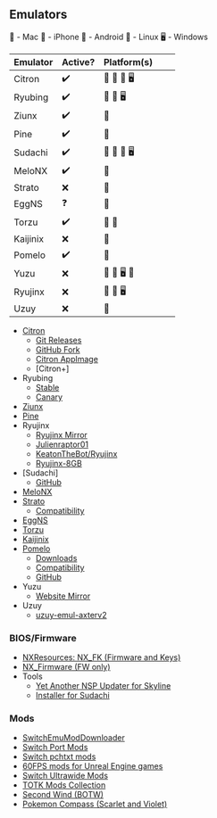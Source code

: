## Emulators
🍎 - Mac
📱 - iPhone
🤖 - Android
🐧 - Linux
🖥️ - Windows



| Emulator | Active? | Platform(s) |   |   |
|----------|---------|-------------|---|---|
| Citron   | ✔️       | 🍎 🤖 🐧 🖥️  |   |   |
| Ryubing  | ✔️       | 🍎 🐧 🖥️     |   |   |
| Ziunx    | ✔️       | 🤖          |   |   |
| Pine     | ✔️       | 🤖          |   |   |
| Sudachi  | ✔️       | 🤖 🍎 🐧 🖥️  |   |   |
| MeloNX   | ✔️       | 📱          |   |   |
| Strato   | ❌       | 🤖          |   |   |
| EggNS    | ❓       | 🤖          |   |   |
| Torzu    | ✔️       | 🤖 🐧       |   |   |
| Kaijinix | ❌       | 🤖          |   |   |
| Pomelo   | ✔️       | 📱          |   |   |
| Yuzu     | ❌       | 🍎 🐧 🖥️ 📱  |   |   |
| Ryujinx  | ❌       | 🍎 🐧 🖥️     |   |   |
| Uzuy     | ❌       | 🤖          |   |   |



- [Citron](https://citron-emu.org/)
  - [Git Releases](https://git.citron-emu.org/Citron/Citron/releases)
  - [GitHub Fork](https://github.com/citron-emu/citron)
  - [Citron AppImage](https://github.com/pkgforge-dev/Citron-AppImage)
  - [Citron+]
- Ryubing
  - [Stable](https://github.com/Ryubing/Ryujinx)
  - [Canary](https://github.com/Ryubing/Canary-Releases)
- [Ziunx](https://github.com/ziunx-emulator/Zinux-emu)
- [Pine](https://github.com/Ishan09811/pine)
- Ryujinx
  - [Ryujinx Mirror](https://github.com/ryujinx-mirror/ryujinx)
  - [Julienraptor01](https://github.com/Julienraptor01/Ryujinx)
  - [KeatonTheBot/Ryujinx](https://github.com/KeatonTheBot/Ryujinx)
  - [Ryujinx-8GB](https://github.com/HDPacks/Ryujinx-8GB)
- [Sudachi]
  - [GitHub](https://github.com/emuplace/sudachi.emuplace.app)
- [MeloNX](https://git.743378673.xyz/MeloNX/MeloNX)
- [Strato](https://github.com/strato-emu/strato)
  - [Compatibility](https://github.com/strato-emu/compat-list/issues) 
- [EggNS](http://www.eggns.xyz/)
- [Torzu](https://notabug.org/litucks/torzu)
- [Kaijinix](https://github.com/SylveonDeko/Kaijinix)
- [Pomelo](https://pomelo-emu.github.io/)
  - [Downloads](https://pomelo-emu.github.io/downloads.html)
  - [Compatibility](https://pomelo-emu.github.io/titles.html)
  - [GitHub](https://github.com/Pomelo-Emu/pomelo-emu.github.io)
- Yuzu
  - [Website Mirror](https://yuzu-mirror.github.io/)
- Uzuy
  - [uzuy-emul-axterv2](https://github.com/uzuy-emul/uzuy)

### BIOS/Firmware
  - [NXResources: NX_FK (Firmware and Keys)](https://github.com/NXResources/NX_FK/releases)
  - [NX_Firmware (FW only)](https://github.com/THZoria/NX_Firmware/releases)
- Tools
  - [Yet Another NSP Updater for Skyline](https://github.com/nozwock/yanu)
  - [Installer for Sudachi](https://github.com/Justinzzz69/Installer-for-Sudachi)
 
### Mods
  - [SwitchEmuModDownloader](https://github.com/amakvana/SwitchEmuModDownloader)
  - [Switch Port Mods](https://github.com/StevensND/switch-port-mods)
  - [Switch pchtxt mods](https://github.com/KeatonTheBot/switch-pchtxt-mods)
  - [60FPS mods for Unreal Engine games](https://github.com/StevensND/ue4-emuswitch-60fps)
  - [Switch Ultrawide Mods](https://github.com/Fl4sh9174/Switch-Ultrawide-Mods)
  - [TOTK Mods Collection](https://github.com/hoverbike1/TOTK-Mods-collection)
  - [Second Wind (BOTW)](https://github.com/CEObrainz/Second-Wind-Switch)
  - [Pokemon Compass (Scarlet and Violet)](https://www.nexusmods.com/pokemonscarletandviolet/mods/21)
